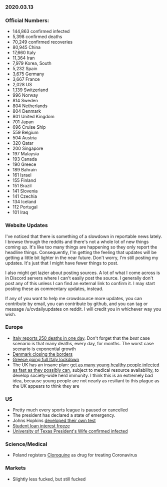 ### 2020.03.13

### Official Numbers:

* 144,863 confirmed infected
* 5,398 confirmed deaths
* 70,249 confirmed recoveries
* 80,945 China
* 17,660 Italy
* 11,364 Iran
* 7,979 Korea, South
* 5,232 Spain
* 3,675 Germany
* 3,667 France
* 2,028 US
* 1,139 Switzerland
* 996 Norway
* 814 Sweden
* 804 Netherlands
* 804 Denmark
* 801 United Kingdom
* 701 Japan
* 696 Cruise Ship
* 559 Belgium
* 504 Austria
* 320 Qatar
* 200 Singapore
* 197 Malaysia
* 193 Canada
* 190 Greece
* 189 Bahrain
* 161 Israel
* 155 Finland
* 151 Brazil
* 141 Slovenia
* 141 Czechia
* 134 Iceland
* 112 Portugal
* 101 Iraq

### Website Updates

I've noticed that there is something of a slowdown in reportable news
lately. I browse through the reddits and there's not a whole lot of new
things coming up. It's like too many things are happening so they only
report the headline things. Consequently, I'm getting the feeling that
updates will be getting a little bit lighter in the near future. Don't
worry, I'm still posting my updates. It's just that I might have fewer
things to post.

I also might get lazier about posting sources. A lot of what I come
across is in Discord servers where I can't easily post the source. I
generally don't post any of this unless I can find an external link to
confirm it. I may start posting these as commentary updates, instead.

If any of you want to help me crowdsource more updates, you can
contribute by email, you can contribute by github, and you can tag or
message /u/cvdailyupdates on reddit. I will credit you in whichever way
you wish.

### Europe

* [Italy reports 250 deaths in one
  day](https://www.news18.com/news/world/italy-hits-one-day-record-with-250-new-coronavirus-deaths-2536489.html).
  Don't forget that the _best_ case scenario is that many deaths, every
  day, for months. The worst case scenario is exponential growth
* [Denmark closing the
  borders](https://www.dr.dk/nyheder/indland/statsministeren-danmarks-graenser-lukker-fra-klokken-12-i-morgen)
* [Greece going full Italy
  lockdown](https://www.ethnos.gr/ellada/93816_koronaios-190-kroysmata-stin-ellada-nea-pio-aystira-metra-anakoinonei-i-kybernisi)
* The UK has an insane plan: [get as many young healthy people infected
  as fast as they possibly
  can](https://www.independent.co.uk/news/health/coronavirus-herd-immunity-uk-covid-19-pandemic-outbreak-flu-a9400171.html?utm_source=reddit.com),
  subject to medical resource availability, to develop society-wide herd
  immunity. I think this is an extremely bad idea, because young people
  are not nearly as resiliant to this plague as the UK appears to think
  they are

### US

* Pretty much every sports league is paused or cancelled
* The president has declared a state of emergency.
* Johns Hopkins [developed their own
  test](https://baltimore.cbslocal.com/2020/03/12/johns-hopkins-hospital-coronavirus-test/)
* [Student loan interest
  freeze](https://www.forbes.com/sites/adamminsky/2020/03/13/trump-to-freeze-interest-on-federal-student-loans-due-to-coronavirus/)
* [University of Texas President's Wife confirmed
  infected](https://president.utexas.edu/messages-speeches-2020/covid19-identified-within-ut-community)

### Science/Medical

* Poland registers [Cloroquine](https://twitter.com/Milkowski_M/status/1238578461704433664) as drug for treating Coronavirus

### Markets

* Slightly less fucked, but still fucked
